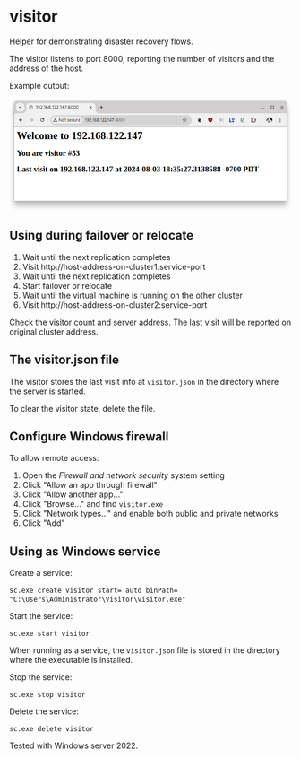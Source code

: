 # visitor

Helper for demonstrating disaster recovery flows.

The visitor listens to port 8000, reporting the number of visitors and
the address of the host.

Example output:

![Screenshot](screenshot.png)

## Using during failover or relocate

1. Wait until the next replication completes
1. Visit http://host-address-on-cluster1:service-port
1. Wait until the next replication completes
1. Start failover or relocate
1. Wait until the virtual machine is running on the other cluster
1. Visit http://host-address-on-cluster2:service-port

Check the visitor count and server address. The last visit will be
reported on original cluster address.

## The visitor.json file

The visitor stores the last visit info at `visitor.json` in the directory
where the server is started.

To clear the visitor state, delete the file.

## Configure Windows firewall

To allow remote access:

1. Open the *Firewall and network security* system setting
1. Click "Allow an app through firewall"
1. Click "Allow another app..."
1. Click "Browse..." and find `visitor.exe`
1. Click "Network types..." and enable both public and private networks
1. Click "Add"

## Using as Windows service

Create a service:

```
sc.exe create visitor start= auto binPath= "C:\Users\Administrator\Visitor\visitor.exe"
```

Start the service:

```
sc.exe start visitor
```

When running as a service, the `visitor.json` file is stored in the
directory where the executable is installed.

Stop the service:

```
sc.exe stop visitor
```

Delete the service:

```
sc.exe delete visitor
```

Tested with Windows server 2022.
